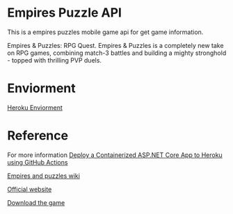 # Empires Puzzle API
This is a empires puzzles mobile game api for get game information.

Empires & Puzzles: RPG Quest. Empires & Puzzles is a completely new take on RPG games, combining match-3 battles and building a mighty stronghold - topped with thrilling PVP duels.

# Enviorment
[Heroku Enviorment](https://empires-puzzles-api.herokuapp.com/swagger)

# Reference
For more information
[Deploy a Containerized ASP.NET Core App to Heroku using GitHub Actions](https://codeburst.io/deploy-a-containerized-asp-net-core-app-to-heroku-using-github-actions-9e54c72db943)


[Empires and puzzles wiki](https://empiresandpuzzles.fandom.com/wiki/Home)

[Official website](https://support.smallgiantgames.com/hc/en-us)

[Download the game](https://play.google.com/store/apps/details?id=com.smallgiantgames.empires&hl=en)

